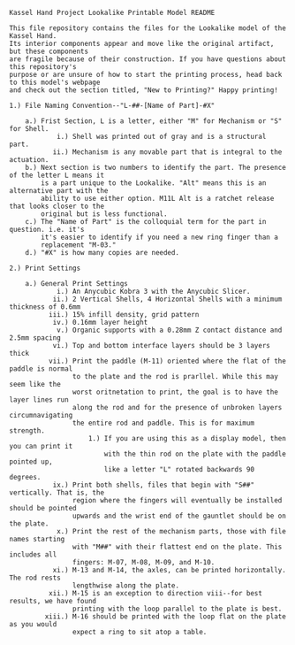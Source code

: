     Kassel Hand Project Lookalike Printable Model README

    This file repository contains the files for the Lookalike model of the Kassel Hand. 
    Its interior components appear and move like the original artifact, but these components 
    are fragile because of their construction. If you have questions about this repository's 
    purpose or are unsure of how to start the printing process, head back to this model's webpage 
    and check out the section titled, "New to Printing?" Happy printing!

    1.) File Naming Convention--"L-##-[Name of Part]-#X"
        
        a.) Frist Section, L is a letter, either "M" for Mechanism or "S" for Shell.
                i.) Shell was printed out of gray and is a structural part.
               ii.) Mechanism is any movable part that is integral to the actuation.
        b.) Next section is two numbers to identify the part. The presence of the letter L means it 
            is a part unique to the Lookalike. "Alt" means this is an alternative part with the 
            ability to use either option. M11L Alt is a ratchet release that looks closer to the 
            original but is less functional.
        c.) The "Name of Part" is the colloquial term for the part in question. i.e. it's
            it's easier to identify if you need a new ring finger than a 
            replacement "M-03."
        d.) "#X" is how many copies are needed.
    
    2.) Print Settings

        a.) General Print Settings
                i.) An Anycubic Kobra 3 with the Anycubic Slicer.
               ii.) 2 Vertical Shells, 4 Horizontal Shells with a minimum thickness of 0.6mm
              iii.) 15% infill density, grid pattern
               iv.) 0.16mm layer height
                v.) Organic supports with a 0.28mm Z contact distance and 2.5mm spacing
               vi.) Top and bottom interface layers should be 3 layers thick
              vii.) Print the paddle (M-11) oriented where the flat of the paddle is normal 
                    to the plate and the rod is prarllel. While this may seem like the 
                    worst oritnetation to print, the goal is to have the layer lines run 
                    along the rod and for the presence of unbroken layers circumnavigating 
                    the entire rod and paddle. This is for maximum strength.
                        1.) If you are using this as a display model, then you can print it 
                            with the thin rod on the plate with the paddle pointed up, 
                            like a letter "L" rotated backwards 90 degrees.
               ix.) Print both shells, files that begin with "S##" vertically. That is, the 
                    region where the fingers will eventually be installed should be pointed 
                    upwards and the wrist end of the gauntlet should be on the plate.
                x.) Print the rest of the mechanism parts, those with file names starting 
                    with "M##" with their flattest end on the plate. This includes all 
                    fingers: M-07, M-08, M-09, and M-10.
               xi.) M-13 and M-14, the axles, can be printed horizontally. The rod rests 
                    lengthwise along the plate.
              xii.) M-15 is an exception to direction viii--for best results, we have found 
                    printing with the loop parallel to the plate is best.
             xiii.) M-16 should be printed with the loop flat on the plate as you would 
                    expect a ring to sit atop a table.
